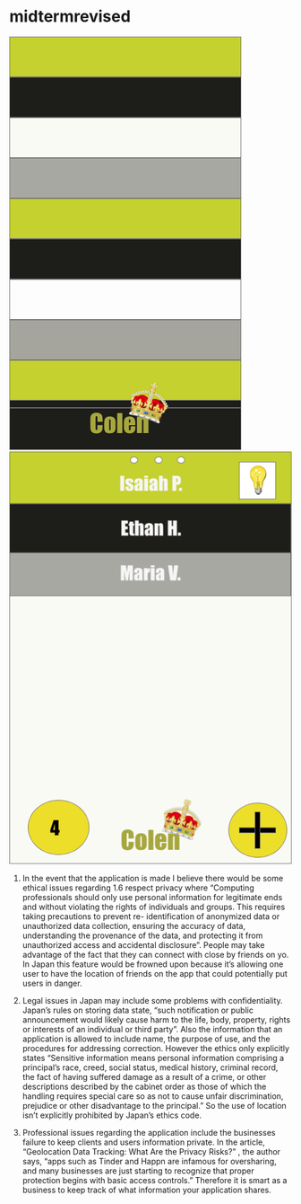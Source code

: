 # midtermrevised
![midterm1](https://github.com/ColenJames/midtermrevised/blob/master/midterm_1.png)
![midterm2](https://github.com/ColenJames/midtermrevised/blob/master/midterm_2.png)

1. In the event that the application is made I believe there would be some ethical issues regarding 1.6 respect privacy where “Computing professionals should only use personal information for legitimate ends and without violating the rights of individuals and groups. This requires taking precautions to prevent re- identification of anonymized data or unauthorized data collection, ensuring the accuracy of data, understanding the provenance of the data, and protecting it from unauthorized access and accidental disclosure”. People may take advantage of the fact that they can connect with close by friends on yo. In Japan this feature would be frowned upon because it’s allowing one user to have the location of friends on the app that could potentially put users in danger.

2. Legal issues in Japan may include some problems with confidentiality. Japan’s rules on storing data state, “such notification or public announcement would likely cause harm to the life, body, property, rights or interests of an individual or third party”. Also the information that an application is allowed to include name, the purpose of use, and the procedures for addressing correction. However the ethics only explicitly states “Sensitive information means personal information comprising a principal’s race, creed, social status, medical history, criminal record, the fact of having suffered damage as a result of a crime, or other descriptions described by the cabinet order as those of which the handling requires special care so as not to cause unfair discrimination, prejudice or other disadvantage to the principal.” So the use of location isn’t explicitly prohibited by Japan’s ethics code.

3. Professional issues regarding the application include the businesses failure to keep clients and users information private. In the article, “Geolocation Data Tracking: What Are the Privacy Risks?” , the author says, “apps such as Tinder and Happn are infamous for oversharing, and many businesses are just starting to recognize that proper protection begins with basic access controls.” Therefore it is smart as a business to keep track of what information your application shares.


